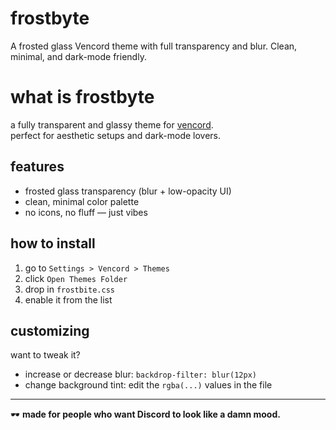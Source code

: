 # frostbyte
A frosted glass Vencord theme with full transparency and blur. Clean, minimal, and dark-mode friendly.

# what is frostbyte

a fully transparent and glassy theme for [vencord](https://vencord.dev/).  
perfect for aesthetic setups and dark-mode lovers.

## features
- frosted glass transparency (blur + low-opacity UI)
- clean, minimal color palette
- no icons, no fluff — just vibes

## how to install
1. go to `Settings > Vencord > Themes`
2. click `Open Themes Folder`
3. drop in `frostbite.css`
4. enable it from the list

## customizing
want to tweak it?
- increase or decrease blur: `backdrop-filter: blur(12px)`
- change background tint: edit the `rgba(...)` values in the file

---

🕶️ **made for people who want Discord to look like a damn mood.**
